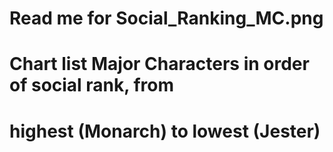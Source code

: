 #
#
# Read me for Social_Ranking_MC.png
#
# Chart list Major Characters in order of social rank, from 
# highest (Monarch) to lowest (Jester)
#
#